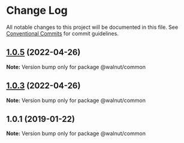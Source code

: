 # Change Log

All notable changes to this project will be documented in this file.
See [Conventional Commits](https://conventionalcommits.org) for commit guidelines.

## [1.0.5](https://github.com/alziqziq/yarn-workspaces-example/compare/v1.0.4...v1.0.5) (2022-04-26)

**Note:** Version bump only for package @walnut/common





## [1.0.3](https://github.com/alziqziq/yarn-workspaces-example/compare/v1.0.2...v1.0.3) (2022-04-26)

**Note:** Version bump only for package @walnut/common





## 1.0.1 (2019-01-22)

**Note:** Version bump only for package @walnut/common
